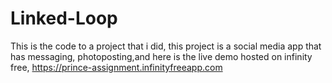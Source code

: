 # Linked-Loop
This is the code to a project that i did, this project is a social media app that has messaging, photoposting,and  here is the live demo hosted on infinity free,  https://prince-assignment.infinityfreeapp.com     

